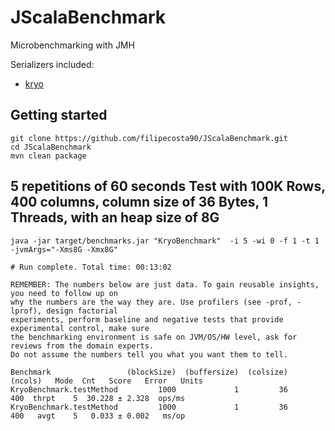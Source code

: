 # JScalaBenchmark

Microbenchmarking with JMH


Serializers included:
- [kryo](https://github.com/EsotericSoftware/kryo)

## Getting started 
```
git clone https://github.com/filipecosta90/JScalaBenchmark.git
cd JScalaBenchmark
mvn clean package
```

## 5 repetitions of 60 seconds Test with 100K Rows, 400 columns, column size of 36 Bytes, 1 Threads, with an heap size of 8G
```console
java -jar target/benchmarks.jar "KryoBenchmark"  -i 5 -wi 0 -f 1 -t 1 -jvmArgs="-Xms8G -Xmx8G"
```

```console
# Run complete. Total time: 00:13:02

REMEMBER: The numbers below are just data. To gain reusable insights, you need to follow up on
why the numbers are the way they are. Use profilers (see -prof, -lprof), design factorial
experiments, perform baseline and negative tests that provide experimental control, make sure
the benchmarking environment is safe on JVM/OS/HW level, ask for reviews from the domain experts.
Do not assume the numbers tell you what you want them to tell.

Benchmark                 (blockSize)  (buffersize)  (colsize)  (ncols)   Mode  Cnt   Score   Error   Units
KryoBenchmark.testMethod         1000             1         36      400  thrpt    5  30.228 ± 2.328  ops/ms
KryoBenchmark.testMethod         1000             1         36      400   avgt    5   0.033 ± 0.002   ms/op
```
